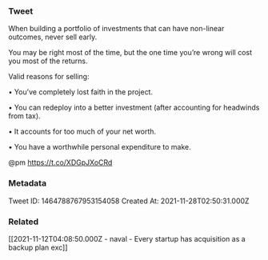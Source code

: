 ### Tweet
When building a portfolio of investments that can have non-linear outcomes, never sell early.

You may be right most of the time, but the one time you’re wrong will cost you most of the returns.

Valid reasons for selling:

• You’ve completely lost faith in the project.

• You can redeploy into a better investment (after accounting for headwinds from tax).

• It accounts for too much of your net worth.

• You have a worthwhile personal expenditure to make.

@pm https://t.co/XDGpJXoCRd

### Metadata
Tweet ID: 1464788767953154058
Created At: 2021-11-28T02:50:31.000Z

### Related
[[2021-11-12T04:08:50.000Z - naval - Every startup has acquisition as a backup plan exc]]

